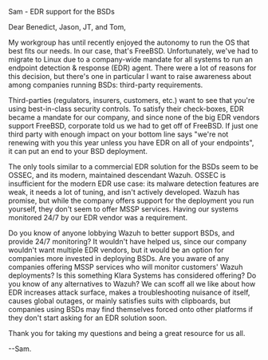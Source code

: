 Sam - EDR support for the BSDs

Dear Benedict, Jason, JT, and Tom,

My workgroup has until recently enjoyed the autonomy to run the OS
that best fits our needs. In our case, that's FreeBSD. Unfortunately,
we've had to migrate to Linux due to a company-wide mandate for all
systems to run an endpoint detection & response (EDR) agent. There
were a lot of reasons for this decision, but there's one in particular
I want to raise awareness about among companies running BSDs:
third-party requirements.

Third-parties (regulators, insurers, customers, etc.) want to see that
you're using best-in-class security controls. To satisfy their
check-boxes, EDR became a mandate for our company, and since none of
the big EDR vendors support FreeBSD, corporate told us we had to get
off of FreeBSD. If just one third party with enough impact on your
bottom line says "we're not renewing with you this year unless you
have EDR on all of your endpoints", it can put an end to your BSD
deployment.

The only tools similar to a commercial EDR solution for the BSDs seem
to be OSSEC, and its modern, maintained descendant Wazuh. OSSEC is
insufficient for the modern EDR use case: its malware detection
features are weak, it needs a lot of tuning, and isn't actively
developed. Wazuh has promise, but while the company offers support for
the deployment you run yourself, they don't seem to offer MSSP
services. Having our systems monitored 24/7 by our EDR vendor was a
requirement.

Do you know of anyone lobbying Wazuh to better support BSDs, and
provide 24/7 monitoring? It wouldn't have helped us, since our company
wouldn't want multiple EDR vendors, but it would be an option for
companies more invested in deploying BSDs. Are you aware of any
companies offering MSSP services who will monitor customers' Wazuh
deployments? Is this something Klara Systems has considered offering?
Do you know of any alternatives to Wazuh? We can scoff all we like
about how EDR increases attack surface, makes a troubleshooting
nuisance of itself, causes global outages, or mainly satisfies suits
with clipboards, but companies using BSDs may find themselves forced
onto other platforms if they don't start asking for an EDR solution
soon.

Thank you for taking my questions and being a great resource for us all.

--Sam.
